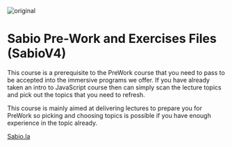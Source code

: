 ![original](https://user-images.githubusercontent.com/55994508/95797797-03aa3680-0cb6-11eb-9e0b-b6cef0069582.gif)

# Sabio Pre-Work and Exercises Files (SabioV4)

This course is a prerequisite to the PreWork course that you need to pass to be accepted into the immersive programs we offer. If you have already taken an intro to JavaScript course then can simply scan the lecture topics and pick out the topics that you need to refresh.

This course is mainly aimed at delivering lectures to prepare you for PreWork so picking and choosing topics is possible if you have enough experience in the topic already.

[Sabio.la](https://sabio.la/)
